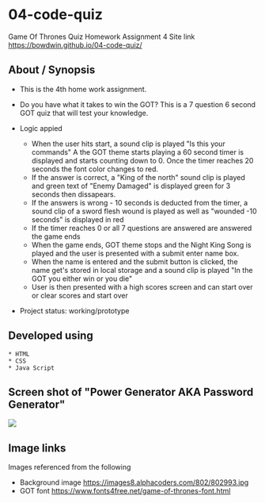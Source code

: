 # 04-code-quiz

Game Of Thrones Quiz Homework Assignment 4
Site link https://bowdwin.github.io/04-code-quiz/
## About / Synopsis


* This is the 4th home work assignment.
* Do you have what it takes to win the GOT? This is a 7 question 6 second GOT quiz that will test your knowledge.
* Logic appied 
    * When the user hits start, a sound clip is played "Is this your commands" A the GOT theme starts playing a 60 second timer is displayed and starts counting down to 0.  Once the timer reaches 20 seconds the font color changes to red. 
    * If the answer is correct, a "King of the north" sound clip is played and green text of "Enemy Damaged" is displayed green for 3 seconds then dissapears.
    * If the answers is wrong - 10 seconds is deducted from the timer, a sound clip of a sword flesh wound is played as well as "wounded -10 seconds" is displayed in red
    * If the timer reaches 0 or all 7 questions are answered are answered the game ends
    * When the game ends, GOT theme stops and the Night King Song is played and the user is presented with a submit enter name box.
    * When the name is entered and the submit button is clicked, the name get's stored in local storage and a sound clip is played "In the GOT you either win or you die"
    * User is then presented with a high scores screen and can start over or clear scores and start over


* Project status: working/prototype

## Developed using
    * HTML
    * CSS
    * Java Script
## Screen shot of "Power Generator AKA Password Generator"

![](images/screenshot.png)

## Image links
Images referenced from the following 
* Background image  https://images8.alphacoders.com/802/802993.jpg
* GOT font https://www.fonts4free.net/game-of-thrones-font.html